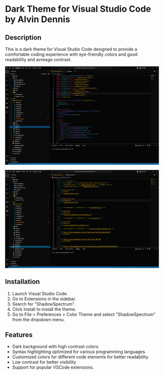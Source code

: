 # Dark Theme for Visual Studio Code by Alvin Dennis

## Description

This is a dark theme for Visual Studio Code designed to provide a comfortable coding experience with eye-friendly colors and good readability and avreage contrast.

![Sample1](assets/Theme1.png)

![Sample2](assets/Theme2.png)


## Installation

1. Launch Visual Studio Code.
2. Go to Extensions in the sidebar.
3. Search for "ShadowSpectrum".
4. Click Install to install the theme.
5. Go to File > Preferences > Color Theme and select "ShadowSpectrum" from the dropdown menu.

## Features

- Dark background with high contrast colors.
- Syntax highlighting optimized for various programming languages.
- Customized colors for different code elements for better readability.
- Low contrast for better visibility
- Support for popular VSCode extensions.


